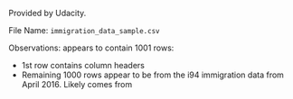 Provided by Udacity.

File Name: `immigration_data_sample.csv`

Observations: appears to contain 1001 rows:

* 1st row contains column headers
* Remaining 1000 rows appear to be from the i94 immigration data from April 2016. Likely comes from 